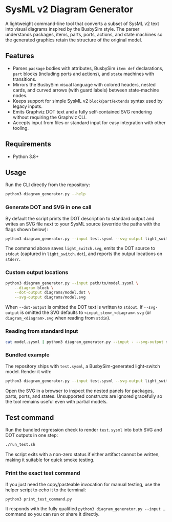 # SysML v2 Diagram Generator

A lightweight command-line tool that converts a subset of SysML v2 text into visual diagrams inspired by the BusbySim style. The parser understands packages, items, parts, ports, actions, and state machines so the generated graphics retain the structure of the original model.

## Features
- Parses `package` bodies with attributes, BusbySim `item def` declarations, `part` blocks (including ports and actions), and `state` machines with transitions.
- Mirrors the BusbySim visual language with colored headers, nested cards, and curved arrows (with guard labels) between state-machine nodes.
- Keeps support for simple SysML v2 `block`/`part`/`extends` syntax used by legacy inputs.
- Emits Graphviz DOT text and a fully self-contained SVG rendering without requiring the Graphviz CLI.
- Accepts input from files or standard input for easy integration with other tooling.

## Requirements
- Python 3.8+

## Usage
Run the CLI directly from the repository:

```bash
python3 diagram_generator.py --help
```

### Generate DOT and SVG in one call

By default the script prints the DOT description to standard output and writes an SVG file next to your SysML source (override the paths with the flags shown below):

```bash
python3 diagram_generator.py --input test.sysml --svg-output light_switch.svg > light_switch.dot
```

The command above saves `light_switch.svg`, emits the DOT source to `stdout` (captured in `light_switch.dot`), and reports the output locations on `stderr`.

### Custom output locations

```bash
python3 diagram_generator.py --input path/to/model.sysml \
    --diagram block \
    --dot-output diagrams/model.dot \
    --svg-output diagrams/model.svg
```

When `--dot-output` is omitted the DOT text is written to `stdout`. If `--svg-output` is omitted the SVG defaults to `<input_stem>_<diagram>.svg` (or `diagram_<diagram>.svg` when reading from `stdin`).

### Reading from standard input

```bash
cat model.sysml | python3 diagram_generator.py --input - --svg-output model.svg > model.dot
```

### Bundled example

The repository ships with `test.sysml`, a BusbySim-generated light-switch model. Render it with:

```bash
python3 diagram_generator.py --input test.sysml --svg-output light_switch.svg > light_switch.dot
```

Open the SVG in a browser to inspect the nested panels for packages, parts, ports, and states. Unsupported constructs are ignored gracefully so the tool remains useful even with partial models.

## Test command

Run the bundled regression check to render `test.sysml` into both SVG and DOT outputs in one step:

```bash
./run_test.sh
```

The script exits with a non-zero status if either artifact cannot be written, making it suitable for quick smoke testing.

### Print the exact test command

If you just need the copy/pasteable invocation for manual testing, use the helper script to echo it to the terminal:

```bash
python3 print_test_command.py
```

It responds with the fully qualified `python3 diagram_generator.py --input …` command so you can run or share it directly.
